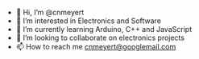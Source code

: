 - 👋 Hi, I’m @cnmeyert
- 👀 I’m interested in Electronics and Software
- 🌱 I’m currently learning Arduino, C++ and JavaScript
- 💞️ I’m looking to collaborate on electronics projects
- 📫 How to reach me cnmeyert@googlemail.com

<!---
cnmeyert/cnmeyert is a ✨ special ✨ repository because its `README.md` (this file) appears on your GitHub profile.
You can click the Preview link to take a look at your changes.
--->
